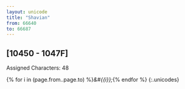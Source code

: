 ```yaml
---
layout: unicode
title: "Shavian"
from: 66640
to: 66687
---
```


## 	[10450 - 1047F]

Assigned Characters: 48

{% for i in (page.from..page.to) %}<i>&#{{i}};</i>{% endfor %}
{:.unicodes}
